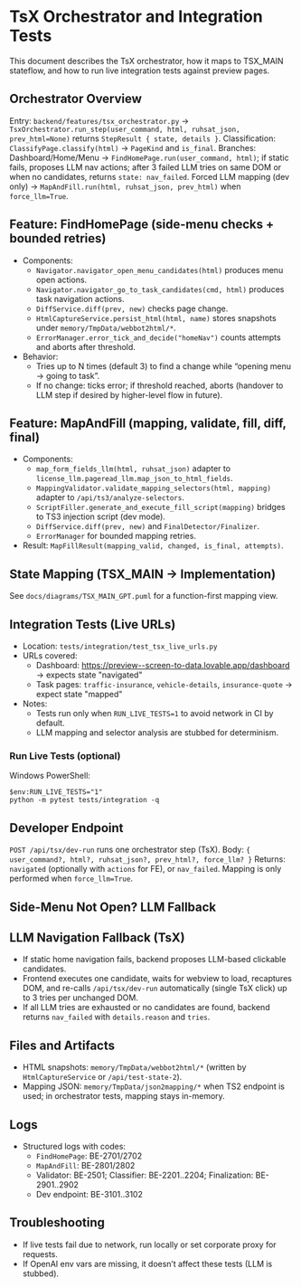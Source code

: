 # TsX Orchestrator and Integration Tests

This document describes the TsX orchestrator, how it maps to TSX_MAIN stateflow, and how to run live integration tests against preview pages.

## Orchestrator Overview
 Entry: `backend/features/tsx_orchestrator.py` → `TsxOrchestrator.run_step(user_command, html, ruhsat_json, prev_html=None)` returns `StepResult { state, details }`.
 Classification: `ClassifyPage.classify(html)` → `PageKind` and `is_final`.
 Branches:
  Dashboard/Home/Menu → `FindHomePage.run(user_command, html)`; if static fails, proposes LLM nav actions; after 3 failed LLM tries on same DOM or when no candidates, returns `state: nav_failed`.
  Forced LLM mapping (dev only) → `MapAndFill.run(html, ruhsat_json, prev_html)` when `force_llm=True`.

## Feature: FindHomePage (side-menu checks + bounded retries)
- Components:
  - `Navigator.navigator_open_menu_candidates(html)` produces menu open actions.
  - `Navigator.navigator_go_to_task_candidates(cmd, html)` produces task navigation actions.
  - `DiffService.diff(prev, new)` checks page change.
  - `HtmlCaptureService.persist_html(html, name)` stores snapshots under `memory/TmpData/webbot2html/*`.
  - `ErrorManager.error_tick_and_decide("homeNav")` counts attempts and aborts after threshold.
- Behavior:
  - Tries up to N times (default 3) to find a change while “opening menu → going to task”.
  - If no change: ticks error; if threshold reached, aborts (handover to LLM step if desired by higher-level flow in future).

## Feature: MapAndFill (mapping, validate, fill, diff, final)
- Components:
  - `map_form_fields_llm(html, ruhsat_json)` adapter to `license_llm.pageread_llm.map_json_to_html_fields`.
  - `MappingValidator.validate_mapping_selectors(html, mapping)` adapter to `/api/ts3/analyze-selectors`.
  - `ScriptFiller.generate_and_execute_fill_script(mapping)` bridges to TS3 injection script (dev mode).
  - `DiffService.diff(prev, new)` and `FinalDetector/Finalizer`.
  - `ErrorManager` for bounded mapping retries.
- Result: `MapFillResult(mapping_valid, changed, is_final, attempts)`.

## State Mapping (TSX_MAIN → Implementation)
See `docs/diagrams/TSX_MAIN_GPT.puml` for a function-first mapping view.

## Integration Tests (Live URLs)
- Location: `tests/integration/test_tsx_live_urls.py`
- URLs covered:
  - Dashboard: https://preview--screen-to-data.lovable.app/dashboard → expects state "navigated"
  - Task pages: `traffic-insurance`, `vehicle-details`, `insurance-quote` → expect state "mapped"
- Notes:
  - Tests run only when `RUN_LIVE_TESTS=1` to avoid network in CI by default.
  - LLM mapping and selector analysis are stubbed for determinism.

### Run Live Tests (optional)
Windows PowerShell:
```
$env:RUN_LIVE_TESTS="1"
python -m pytest tests/integration -q
```

## Developer Endpoint
 `POST /api/tsx/dev-run` runs one orchestrator step (TsX).
 Body: `{ user_command?, html?, ruhsat_json?, prev_html?, force_llm? }`
 Returns: `navigated` (optionally with `actions` for FE), or `nav_failed`. Mapping is only performed when `force_llm=True`.

## Side-Menu Not Open? LLM Fallback
## LLM Navigation Fallback (TsX)
- If static home navigation fails, backend proposes LLM-based clickable candidates.
- Frontend executes one candidate, waits for webview to load, recaptures DOM, and re-calls `/api/tsx/dev-run` automatically (single TsX click) up to 3 tries per unchanged DOM.
- If all LLM tries are exhausted or no candidates are found, backend returns `nav_failed` with `details.reason` and `tries`.

## Files and Artifacts
- HTML snapshots: `memory/TmpData/webbot2html/*` (written by `HtmlCaptureService` or `/api/test-state-2`).
- Mapping JSON: `memory/TmpData/json2mapping/*` when TS2 endpoint is used; in orchestrator tests, mapping stays in-memory.

## Logs
- Structured logs with codes:
  - `FindHomePage`: BE-2701/2702
  - `MapAndFill`: BE-2801/2802
  - Validator: BE-2501; Classifier: BE-2201..2204; Finalization: BE-2901..2902
  - Dev endpoint: BE-3101..3102

## Troubleshooting
- If live tests fail due to network, run locally or set corporate proxy for requests.
- If OpenAI env vars are missing, it doesn’t affect these tests (LLM is stubbed).
